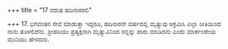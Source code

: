 +++
title = "17 ವರುಷ ಹದಿನಾರರಲಿ"

+++
17. ಭಗವಂತನ ಸೇವೆ ಮಾಡುತ್ತಾ ಇದ್ದರೂ, ಹದಿನಾರನೇ ವರ್ಷದಲ್ಲಿ ಮೃತ್ಯುವು ಆಕ್ರಮಿಸಿ ಎಲ್ಲಾ ರೀತಿಯಿಂದ ನಾನು ತೊಳಲಿದೆನು. ಶ್ರೀಹರಿಯು ಪ್ರತ್ಯಕ್ಷನಾಗಿ ಮೃತ್ಯುವಿನಿಂದ ನನ್ನನ್ನು ಪಾರು ಮಾಡಿದನು ಎಂದು ಮಾರ್ಕಂಡೇಯ ಮುನಿಯು ಹೇಳಿದನು.